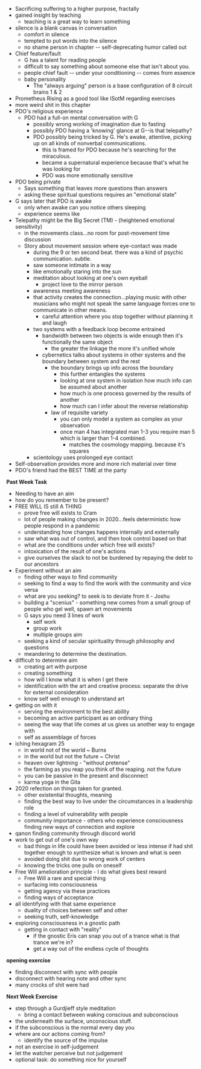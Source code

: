 - Sacrificing suffering to a higher purpose, fractally
- gained insight by teaching
	- teaching is a great way to learn something
- silence is a blank canvas in conversation
	- comfort in silence
	- tempted to put words into the silence
	- no shame person in chapter -- self-deprecating humor called out
- Chief feature/fault
	- G has a talent for reading people
	- difficult to say something about someone else that isn't about you.
	- people chief fault -- under your conditioning -- comes from essence
	- baby personality
		- The "always arguing" person is a base configuration of 8 circuit brains 1 & 2
- Prometheus Rising as a good tool like ISotM regarding exercises
- more weird shit in this chapter
- PDO's religious experience
	- PDO had a full-on mental conversation with G
		- possibly wrong working of imagination due to fasting
		- possibly PDO having a 'knowing' glance at G--is that telepathy?
		- PDO possibly being tricked by G. He's awake, attentive, picking up on all kinds of nonverbal communications. 
			- this is framed for PDO because he's searching for the miraculous.
			- became a supernatural experience because that's what he was looking for
			- PDO  was more emotionally sensitive
- PDO being private
	- Says something that leaves more questions than answers
	- asking these spiritual questions requires an "emotional state"
- G says later that PDO is awake 
	- only when awake can you notice others sleeping
	- experience seems like 
- Telepathy might be the Big Secret (TM) - (heightened emotional sensitivity)
	- in the movements class...no room for post-movement time discussion
	- Story about movement session where eye-contact was made
		- during the 9 or ten second beat. there was a kind of psychic communication. subtle.
		- saw someone intimate in a way
		- like emotionally staring into the sun
		- meditation about looking at one's own eyeball
			- project love to the mirror person
		- awareness meeting awareness
		- that activity creates the connection...playing music with other musicians who might not speak the same language forces one to communicate in other means. 
		  - careful attention where you stop together without planning it and laugh
		- two systems with a feedback loop become entrained
			- bandwidth between two objects is wide enough then it's functionally the same object
				- the greater the linkage the more it's unified whole
			- cybernetics talks about systems in other systems and the boundary between system and the rest
				- the boundary brings up info across the boundary 
					- this further entangles the systems 
					- looking at one system in isolation how much info can be assumed about another
					- how much is one process governed by the results of another
					- how much can I infer about the reverse relationship
				- law of requisite variety
					- you can only model a system as complex as your observation
					- once man 4 has integrated man 1-3 you require man 5 which is larger than 1-4 combined.
						- matches the cosmology mapping. because it's squares
		- scientology uses prolonged eye contact
- Self-observation provides more and more rich material over time
- PDO's friend had the BEST TIME at the party

**Past Week Task**
- Needing to have an aim
- how do you remember to be present?
- FREE WILL IS still A THING
	- prove free will exists to Cram
	- lot of people making changes in 2020...feels deterministic how people respond in a pandemic
	- understanding how changes happens internally and externally
	- saw what was out of control, and then took control based on that
	- what are the conditions under which free will exists?
	- intoxication of the result of one's actions
	- give ourselves the slack to not be burdened by repaying the debt to our ancestors
- Experiment without an aim
	- finding other ways to find community 
	- seeking to find a way to find the work with the community and vice versa
	- what are you seeking? to seek is to deviate from it - Joshu
  	- building a "scenius" - something new comes from a small group of people who gel well, spawn art movements
	- G says you need 3 lines of work
		- self work
		- group work
		- multiple groups aim
	- seeking a kind of secular spirituality through philosophy and questions
	- meandering to determine the destination. 
- difficult to determine aim
	- creating art with purpose
	- creating something 
	- how will I know what it is when I get there
	- identification with the art and creative process: separate the drive for external consideration
	- know self well enough to understand art
- getting on with it
	- serving the environment to the best ability
	- becoming an active participant as an ordinary thing
	- seeing the way that life comes at us gives us another way to engage with
	- self as assemblage of forces 
- iching hexagram 25
	- in world not of the world ~ Burns
	- in the world but not the future ~ Christ
	- heaven over lightning - "without pretense"
	- the farming as you reap you think of the reaping. not the future 
	- you can be passive in the present and disconnect
	- karma yoga in the Gita
- 2020 refection on things taken for granted. 
	- other existential thoughts, meaning
	- finding the best way to live under the circumstances in a leadership role
	- finding a level of vulnerability with people
	- community importance - others who experience consciousness finding new ways of connection and explore
- qanon finding community through discord world
- work to get out of one's own way
	- bad things in life could have been avoided or less intense if had shit together enough to synthesize what is known and what is seen
	- avoided doing shit due to wrong work of centers
	- knowing the tricks one pulls on oneself
- Free Will amelioration principle - I do what gives best reward
	- Free Will a rare and special thing
	- surfacing into consciousness
	- getting agency via these practices
	- finding ways of acceptance
- all identifying with that same experience
	- duality of choices between self and other
	- seeking truth, self-knowledge
- exploring consciousness in a gnostic path
	- getting in contact with "reality" 
		- if the gnostic Eris can snap you out of a trance what is that trance we're in?
		- get a way out of the endless cycle of thoughts

**opening exercise**
- finding disconnect with sync with people
- disconnect with hearing note and other sync
- many crocks of shit were had

**Next Week Exercise**
- step through a Gurdjieff style meditation
	- bring a contact between waking conscious and subconscious
- the underneath the surface, unconscious stuff.
- if the subconscious is the normal every day you
- where are our actions coming from?
	- identify the source of the impulse
- not an exercise in self-judgement
- let the watcher perceive but not judgement
- optional task: do something nice for yourself

